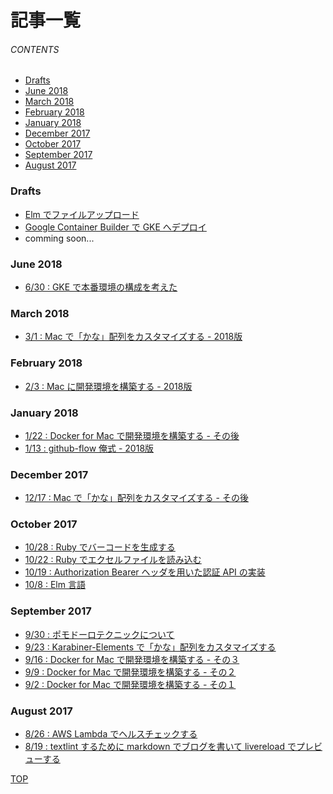 # 記事一覧
<a id="top"></a>

###### CONTENTS

- [Drafts](#drafts)
- [June 2018](#june-2018)
- [March 2018](#march-2018)
- [February 2018](#february-2018)
- [January 2018](#january-2018)
- [December 2017](#december-2017)
- [October 2017](#october-2017)
- [September 2017](#september-2017)
- [August 2017](#august-2017)

<a id="drafts"></a>
### Drafts

- [Elm でファイルアップロード](/draft/elm-file-upload/index.html)
- [Google Container Builder で GKE へデプロイ](/draft/container-builder/index.html)
- comming soon...

<a id="june-2018"></a>
### June 2018

- [6/30 : GKE で本番環境の構成を考えた](/entry/2018/06/30/032823/index.html)

<a id="march-2018"></a>
### March 2018

- [3/1 : Mac で「かな」配列をカスタマイズする - 2018版](/entry/2018/03/01/063706/index.html)


<a id="february-2018"></a>
### February 2018

- [2/3 : Mac に開発環境を構築する - 2018版](/entry/2018/02/03/092853/index.html)


<a id="january-2018"></a>
### January 2018

- [1/22 : Docker for Mac で開発環境を構築する - その後](/entry/2018/01/22/185431/index.html)
- [1/13 : github-flow 俺式 - 2018版](/entry/2018/01/13/154730/index.html)

<a id="december-2017"></a>
### December 2017

- [12/17 : Mac で「かな」配列をカスタマイズする - その後](/entry/2017/12/17/152415/index.html)

<a id="october-2017"></a>
### October 2017

- [10/28 : Ruby でバーコードを生成する](/entry/2017/10/28/124233/index.html)
- [10/22 : Ruby でエクセルファイルを読み込む](/entry/2017/10/22/113921/index.html)
- [10/19 : Authorization Bearer ヘッダを用いた認証 API の実装](/entry/2017/10/19/004734/index.html)
- [10/8 : Elm 言語](/entry/2017/10/08/041010/index.html)

<a id="september-2017"></a>
### September 2017

- [9/30 : ポモドーロテクニックについて](entry/2017/09/30/183412/index.html)
- [9/23 : Karabiner-Elements で「かな」配列をカスタマイズする](/entry/2017/09/23/172055/index.html)
- [9/16 : Docker for Mac で開発環境を構築する - その３](/entry/2017/09/16/180320/index.html)
- [9/9 : Docker for Mac で開発環境を構築する - その２](/entry/2017/09/09/111638/index.html)
- [9/2 : Docker for Mac で開発環境を構築する - その１](/entry/2017/09/02/170406/index.html)

<a id="august-2017"></a>
### August 2017

- [8/26 : AWS Lambda でヘルスチェックする](/entry/2017/08/26/104312/index.html)
- [8/19 : textlint するために markdown でブログを書いて livereload でプレビューする](/entry/2017/08/19/063735/index.html)

[TOP](#top)
